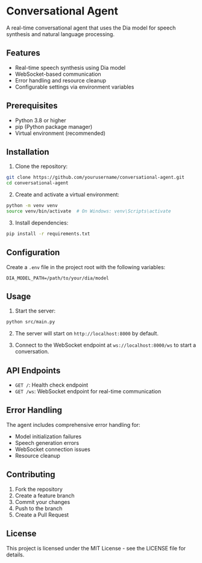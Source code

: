 # Conversational Agent

A real-time conversational agent that uses the Dia model for speech synthesis and natural language processing.

## Features

- Real-time speech synthesis using Dia model
- WebSocket-based communication
- Error handling and resource cleanup
- Configurable settings via environment variables

## Prerequisites

- Python 3.8 or higher
- pip (Python package manager)
- Virtual environment (recommended)

## Installation

1. Clone the repository:
```bash
git clone https://github.com/yourusername/conversational-agent.git
cd conversational-agent
```

2. Create and activate a virtual environment:
```bash
python -m venv venv
source venv/bin/activate  # On Windows: venv\Scripts\activate
```

3. Install dependencies:
```bash
pip install -r requirements.txt
```

## Configuration

Create a `.env` file in the project root with the following variables:
```
DIA_MODEL_PATH=/path/to/your/dia/model
```

## Usage

1. Start the server:
```bash
python src/main.py
```

2. The server will start on `http://localhost:8000` by default.

3. Connect to the WebSocket endpoint at `ws://localhost:8000/ws` to start a conversation.

## API Endpoints

- `GET /`: Health check endpoint
- `GET /ws`: WebSocket endpoint for real-time communication

## Error Handling

The agent includes comprehensive error handling for:
- Model initialization failures
- Speech generation errors
- WebSocket connection issues
- Resource cleanup

## Contributing

1. Fork the repository
2. Create a feature branch
3. Commit your changes
4. Push to the branch
5. Create a Pull Request

## License

This project is licensed under the MIT License - see the LICENSE file for details. 